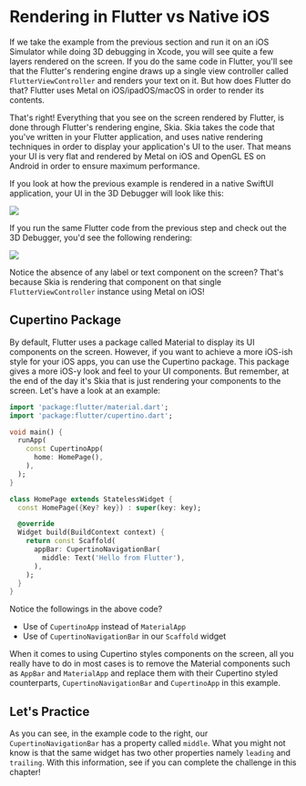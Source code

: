 # Rendering in Flutter vs Native iOS

If we take the example from the previous section and run it on an iOS Simulator while doing 3D debugging in Xcode, you will see quite a few layers rendered on the screen. If you do the same code in Flutter, you'll see that the Flutter's rendering engine draws up a single view controller called `FlutterViewController` and renders your text on it. But how does Flutter do that? Flutter uses Metal on iOS/ipadOS/macOS in order to render its contents.

That's right! Everything that you see on the screen rendered by Flutter, is done through Flutter's rendering engine, Skia. Skia takes the code that you've written in your Flutter application, and uses native rendering techniques in order to display your application's UI to the user. That means your UI is very flat and rendered by Metal on iOS and OpenGL ES on Android in order to ensure maximum performance.

If you look at how the previous example is rendered in a native SwiftUI application, your UI in the 3D Debugger will look like this:

![](http://localhost:8080/images/rendering_in_flutter_vs_native_ios_image_1.png)

If you run the same Flutter code from the previous step and check out the 3D Debugger, you'd see the following rendering:

![](http://localhost:8080/images/rendering_in_flutter_vs_native_ios_image_2.png)

Notice the absence of any label or text component on the screen? That's because Skia is rendering that component on that single `FlutterViewController` instance using Metal on iOS!

## Cupertino Package

By default, Flutter uses a package called Material to display its UI components on the screen. However, if you want to achieve a more iOS-ish style for your iOS apps, you can use the Cupertino package. This package gives a more iOS-y look and feel to your UI components. But remember, at the end of the day it's Skia that is just rendering your components to the screen. Let's have a look at an example:

```dart
import 'package:flutter/material.dart';
import 'package:flutter/cupertino.dart';

void main() {
  runApp(
    const CupertinoApp(
      home: HomePage(),
    ),
  );
}

class HomePage extends StatelessWidget {
  const HomePage({Key? key}) : super(key: key);

  @override
  Widget build(BuildContext context) {
    return const Scaffold(
      appBar: CupertinoNavigationBar(
        middle: Text('Hello from Flutter'),
      ),
    );
  }
}
```

Notice the followings in the above code?

* Use of `CupertinoApp` instead of `MaterialApp`
* Use of `CupertinoNavigationBar` in our `Scaffold` widget

When it comes to using Cupertino styles components on the screen, all you really have to do in most cases is to remove the Material components such as `AppBar` and `MaterialApp` and replace them with their Cupertino styled counterparts, `CupertinoNavigationBar` and `CupertinoApp` in this example.

## Let's Practice

As you can see, in the example code to the right, our `CupertinoNavigationBar` has a property called `middle`. What you might not know is that the same widget has two other properties namely `leading` and `trailing`. With this information, see if you can complete the challenge in this chapter!